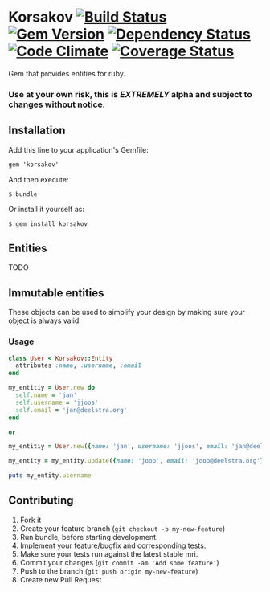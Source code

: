 # Korsakov [![Build Status](https://api.travis-ci.org/jjoos/korsakov.png)](http://travis-ci.org/jjoos/korsakov) [![Gem Version](https://badge.fury.io/rb/korsakov.png)](http://badge.fury.io/rb/korsakov) [![Dependency Status](https://gemnasium.com/jjoos/korsakov.png)](https://gemnasium.com/jjoos/korsakov) [![Code Climate](https://codeclimate.com/github/jjoos/korsakov.png)](https://codeclimate.com/github/jjoos/korsakov) [![Coverage Status](https://coveralls.io/repos/jjoos/korsakov/badge.png?branch=master)](https://coveralls.io/r/jjoos/korsakov)

Gem that provides entities for ruby..

### Use at your own risk, this is _EXTREMELY_ alpha and subject to changes without notice.

## Installation

Add this line to your application's Gemfile:

    gem 'korsakov'

And then execute:

    $ bundle

Or install it yourself as:

    $ gem install korsakov


## Entities

TODO

## Immutable entities
These objects can be used to simplify your design by making sure your object is always valid.
### Usage
```ruby
class User < Korsakov::Entity
  attributes :name, :username, :email
end

my_entitiy = User.new do
  self.name = 'jan'
  self.username = 'jjoos'
  self.email = 'jan@deelstra.org'
end

or

my_entitiy = User.new({name: 'jan', username: 'jjoos', email: 'jan@deelstra.org'})

my_entity = my_entity.update({name: 'joop', email: 'joop@deelstra.org'})

puts my_entity.username
```

## Contributing

1. Fork it
2. Create your feature branch (`git checkout -b my-new-feature`)
3. Run bundle, before starting development.
4. Implement your feature/bugfix and corresponding tests.
5. Make sure your tests run against the latest stable mri.
6. Commit your changes (`git commit -am 'Add some feature'`)
7. Push to the branch (`git push origin my-new-feature`)
8. Create new Pull Request
